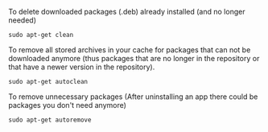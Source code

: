 To delete downloaded packages (.deb) already installed (and no longer needed)

```
sudo apt-get clean
```

To remove all stored archives in your cache for packages that can not be downloaded anymore (thus packages that are no longer in the repository or that have a newer version in the repository).

```
sudo apt-get autoclean
```

To remove unnecessary packages (After uninstalling an app there could be packages you don't need anymore)

```
sudo apt-get autoremove
```